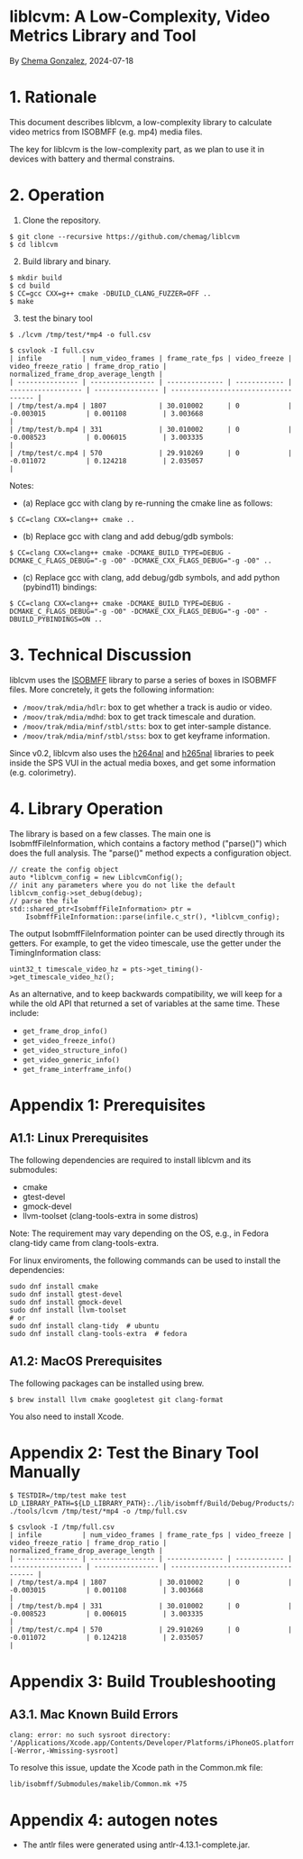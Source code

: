 # liblcvm: A Low-Complexity, Video Metrics Library and Tool

By [Chema Gonzalez](https://github.com/chemag), 2024-07-18


# 1. Rationale

This document describes liblcvm, a low-complexity library to calculate
video metrics from ISOBMFF (e.g. mp4) media files.

The key for liblcvm is the low-complexity part, as we plan to use
it in devices with battery and thermal constrains.



# 2. Operation


1. Clone the repository.

```
$ git clone --recursive https://github.com/chemag/liblcvm
$ cd liblcvm
```

2. Build library and binary.
```
$ mkdir build
$ cd build
$ CC=gcc CXX=g++ cmake -DBUILD_CLANG_FUZZER=OFF ..
$ make
```

3. test the binary tool
```
$ ./lcvm /tmp/test/*mp4 -o full.csv

$ csvlook -I full.csv
| infile          | num_video_frames | frame_rate_fps | video_freeze | video_freeze_ratio | frame_drop_ratio | normalized_frame_drop_average_length |
| --------------- | ---------------- | -------------- | ------------ | ------------------ | ---------------- | ------------------------------------ |
| /tmp/test/a.mp4 | 1807             | 30.010002      | 0            | -0.003015          | 0.001108         | 3.003668                             |
| /tmp/test/b.mp4 | 331              | 30.010002      | 0            | -0.008523          | 0.006015         | 3.003335                             |
| /tmp/test/c.mp4 | 570              | 29.910269      | 0            | -0.011072          | 0.124218         | 2.035057                             |
```

Notes:
* (a) Replace gcc with clang by re-running the cmake line as follows:
```
$ CC=clang CXX=clang++ cmake ..
```

* (b) Replace gcc with clang and add debug/gdb symbols:
```
$ CC=clang CXX=clang++ cmake -DCMAKE_BUILD_TYPE=DEBUG -DCMAKE_C_FLAGS_DEBUG="-g -O0" -DCMAKE_CXX_FLAGS_DEBUG="-g -O0" ..
```

* (c) Replace gcc with clang, add debug/gdb symbols, and add python (pybind11)
bindings:
```
$ CC=clang CXX=clang++ cmake -DCMAKE_BUILD_TYPE=DEBUG -DCMAKE_C_FLAGS_DEBUG="-g -O0" -DCMAKE_CXX_FLAGS_DEBUG="-g -O0" -DBUILD_PYBINDINGS=ON ..
```


# 3. Technical Discussion

liblcvm uses the [ISOBMFF](https://github.com/DigiDNA/ISOBMFF) library to
parse a series of boxes in ISOBMFF files. More concretely, it gets the
following information:

* `/moov/trak/mdia/hdlr`: box to get whether a track is audio or video.
* `/moov/trak/mdia/mdhd`: box to get track timescale and duration.
* `/moov/trak/mdia/minf/stbl/stts`: box to get inter-sample distance.
* `/moov/trak/mdia/minf/stbl/stss`: box to get keyframe information.

Since v0.2, liblcvm also uses the [h264nal](https://github.com/chemag/h264nal)
and [h265nal](https://github.com/chemag/h265nal) libraries to peek inside
the SPS VUI in the actual media boxes, and get some information (e.g.
colorimetry).



# 4. Library Operation

The library is based on a few classes. The main one is IsobmffFileInformation,
which contains a factory method ("parse()") which does the full analysis. The
"parse()" method expects a configuration object.

```
// create the config object
auto *liblcvm_config = new LiblcvmConfig();
// init any parameters where you do not like the default
liblcvm_config->set_debug(debug);
// parse the file
std::shared_ptr<IsobmffFileInformation> ptr =
    IsobmffFileInformation::parse(infile.c_str(), *liblcvm_config);
```

The output IsobmffFileInformation pointer can be used directly through its
getters. For example, to get the video timescale, use the getter under the
TimingInformation class:

```
uint32_t timescale_video_hz = pts->get_timing()->get_timescale_video_hz();
```

As an alternative, and to keep backwards compatibility, we will keep for
a while the old API that returned a set of variables at the same time. These
include:
* `get_frame_drop_info()`
* `get_video_freeze_info()`
* `get_video_structure_info()`
* `get_video_generic_info()`
* `get_frame_interframe_info()`



# Appendix 1: Prerequisites

## A1.1: Linux Prerequisites
The following dependencies are required to install liblcvm and its submodules:
* cmake
* gtest-devel
* gmock-devel
* llvm-toolset (clang-tools-extra in some distros)

Note: The requirement may vary depending on the OS, e.g., in Fedora clang-tidy came from clang-tools-extra.

For linux enviroments, the following commands can be used to install the dependencies:
```
sudo dnf install cmake
sudo dnf install gtest-devel
sudo dnf install gmock-devel
sudo dnf install llvm-toolset
# or
sudo dnf install clang-tidy  # ubuntu
sudo dnf install clang-tools-extra  # fedora
```


## A1.2: MacOS Prerequisites
The following packages can be installed using brew.

```
$ brew install llvm cmake googletest git clang-format
```

You also need to install Xcode.


# Appendix 2: Test the Binary Tool Manually

```
$ TESTDIR=/tmp/test make test
LD_LIBRARY_PATH=${LD_LIBRARY_PATH}:./lib/isobmff/Build/Debug/Products/x86_64/ ./tools/lcvm /tmp/test/*mp4 -o /tmp/full.csv

$ csvlook -I /tmp/full.csv
| infile          | num_video_frames | frame_rate_fps | video_freeze | video_freeze_ratio | frame_drop_ratio | normalized_frame_drop_average_length |
| --------------- | ---------------- | -------------- | ------------ | ------------------ | ---------------- | ------------------------------------ |
| /tmp/test/a.mp4 | 1807             | 30.010002      | 0            | -0.003015          | 0.001108         | 3.003668                             |
| /tmp/test/b.mp4 | 331              | 30.010002      | 0            | -0.008523          | 0.006015         | 3.003335                             |
| /tmp/test/c.mp4 | 570              | 29.910269      | 0            | -0.011072          | 0.124218         | 2.035057                             |
```


# Appendix 3: Build Troubleshooting

## A3.1. Mac Known Build Errors

```
clang: error: no such sysroot directory: '/Applications/Xcode.app/Contents/Developer/Platforms/iPhoneOS.platform/Developer/SDKs/iPhoneOS17.5.sdk' [-Werror,-Wmissing-sysroot]
```

To resolve this issue, update the Xcode path in the Common.mk file:

```
lib/isobmff/Submodules/makelib/Common.mk +75
```


# Appendix 4: autogen notes

* The antlr files were generated using antlr-4.13.1-complete.jar.
